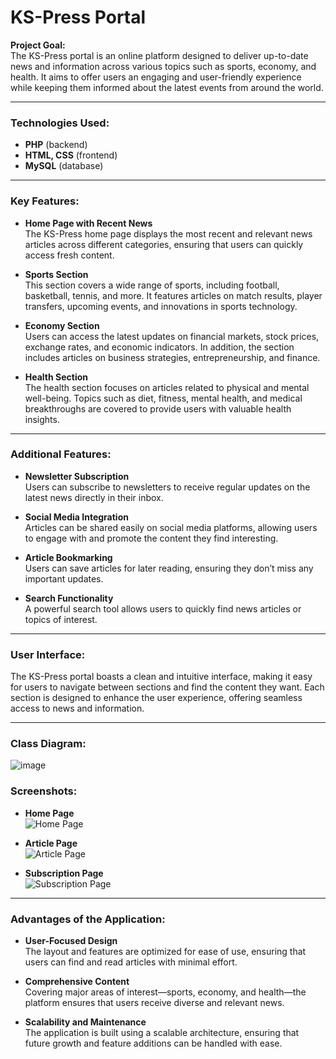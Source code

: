 # KS-Press Portal

**Project Goal:**  
The KS-Press portal is an online platform designed to deliver up-to-date news and information across various topics such as sports, economy, and health. It aims to offer users an engaging and user-friendly experience while keeping them informed about the latest events from around the world.

---

### Technologies Used:
- **PHP** (backend)
- **HTML, CSS** (frontend)
- **MySQL** (database)

---

### Key Features:
- **Home Page with Recent News**  
   The KS-Press home page displays the most recent and relevant news articles across different categories, ensuring that users can quickly access fresh content.

- **Sports Section**  
   This section covers a wide range of sports, including football, basketball, tennis, and more. It features articles on match results, player transfers, upcoming events, and innovations in sports technology.

- **Economy Section**  
   Users can access the latest updates on financial markets, stock prices, exchange rates, and economic indicators. In addition, the section includes articles on business strategies, entrepreneurship, and finance.

- **Health Section**  
   The health section focuses on articles related to physical and mental well-being. Topics such as diet, fitness, mental health, and medical breakthroughs are covered to provide users with valuable health insights.

---

### Additional Features:
- **Newsletter Subscription**  
   Users can subscribe to newsletters to receive regular updates on the latest news directly in their inbox.

- **Social Media Integration**  
   Articles can be shared easily on social media platforms, allowing users to engage with and promote the content they find interesting.

- **Article Bookmarking**  
   Users can save articles for later reading, ensuring they don’t miss any important updates.

- **Search Functionality**  
   A powerful search tool allows users to quickly find news articles or topics of interest.

---

### User Interface:
The KS-Press portal boasts a clean and intuitive interface, making it easy for users to navigate between sections and find the content they want. Each section is designed to enhance the user experience, offering seamless access to news and information.

---

### Class Diagram:
![image](https://user-images.githubusercontent.com/65460301/230948689-cd16c036-a7e1-47d8-a42d-67dd3b91ae58.png)

### Screenshots:
- **Home Page**  
   ![Home Page](https://user-images.githubusercontent.com/65460301/230948689-cd16c036-a7e1-47d8-a42d-67dd3b91ae58.png)
   
- **Article Page**  
   ![Article Page](https://user-images.githubusercontent.com/65460301/230948683-5700984e-ac47-4843-9d3e-c5b6adecff68.png)
   
- **Subscription Page**  
   ![Subscription Page](https://user-images.githubusercontent.com/65460301/230948693-7387bb4d-ab96-44f7-ab92-91f60d7c1a28.png)

---

### Advantages of the Application:
- **User-Focused Design**  
   The layout and features are optimized for ease of use, ensuring that users can find and read articles with minimal effort.

- **Comprehensive Content**  
   Covering major areas of interest—sports, economy, and health—the platform ensures that users receive diverse and relevant news.

- **Scalability and Maintenance**  
   The application is built using a scalable architecture, ensuring that future growth and feature additions can be handled with ease.
